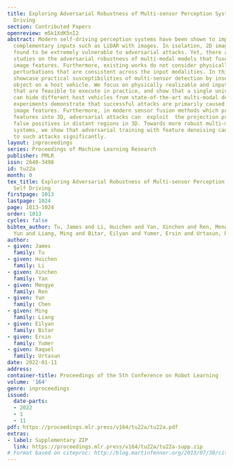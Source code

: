```yaml
---
title: Exploring Adversarial Robustness of Multi-sensor Perception Systems in Self
  Driving
section: Contributed Papers
openreview: m5k1XdK5nI2
abstract: Modern self-driving perception systems have been shown to improve upon processing
  complementary inputs such as LiDAR with images. In isolation, 2D images have been
  found to be extremely vulnerable to adversarial attacks. Yet, there are limited
  studies on the adversarial robustness of multi-modal models that fuse LiDAR and
  image features. Furthermore, existing works do not consider physically realizable
  perturbations that are consistent across the input modalities. In this paper, we
  showcase practical susceptibilities of multi-sensor detection by inserting an adversarial
  object on a host vehicle. We focus on physically realizable and input-agnostic attacks
  that are feasible to execute in practice, and show that a single universal adversary
  can hide different host vehicles from state-of-the-art multi-modal detectors. Our
  experiments demonstrate that successful attacks are primarily caused by easily corrupted
  image features. Furthermore, in modern sensor fusion methods which project image
  features into 3D, adversarial attacks can  exploit  the projection process to generate
  false positives in distant regions in 3D. Towards more robust multi-modal perception
  systems, we show that adversarial training with feature denoising can boost robustness
  to such attacks significantly.
layout: inproceedings
series: Proceedings of Machine Learning Research
publisher: PMLR
issn: 2640-3498
id: tu22a
month: 0
tex_title: Exploring Adversarial Robustness of Multi-sensor Perception Systems in
  Self Driving
firstpage: 1013
lastpage: 1024
page: 1013-1024
order: 1013
cycles: false
bibtex_author: Tu, James and Li, Huichen and Yan, Xinchen and Ren, Mengye and Chen,
  Yun and Liang, Ming and Bitar, Eilyan and Yumer, Ersin and Urtasun, Raquel
author:
- given: James
  family: Tu
- given: Huichen
  family: Li
- given: Xinchen
  family: Yan
- given: Mengye
  family: Ren
- given: Yun
  family: Chen
- given: Ming
  family: Liang
- given: Eilyan
  family: Bitar
- given: Ersin
  family: Yumer
- given: Raquel
  family: Urtasun
date: 2022-01-11
address:
container-title: Proceedings of the 5th Conference on Robot Learning
volume: '164'
genre: inproceedings
issued:
  date-parts:
  - 2022
  - 1
  - 11
pdf: https://proceedings.mlr.press/v164/tu22a/tu22a.pdf
extras:
- label: Supplementary ZIP
  link: https://proceedings.mlr.press/v164/tu22a/tu22a-supp.zip
# Format based on citeproc: http://blog.martinfenner.org/2013/07/30/citeproc-yaml-for-bibliographies/
---
```

